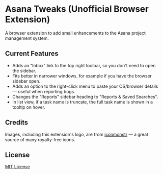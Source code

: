 # Asana Tweaks (Unofficial Browser Extension)

A browser extension to add small enhancements to the Asana project management system.

## Current Features

* Adds an "Inbox" link to the top right toolbar, so you don't need to open the sidebar.
* Fits better in narrower windows, for example if you have the browser sidebar open.
* Adds an option to the right-click menu to paste your OS/browser details — useful when reporting bugs.
* Changes the "Reports" sidebar heading to "Reports & Saved Searches".
* In list view, if a task name is truncate, the full task name is shown in a tooltip on hover.

## Credits

Images, including this extension's logo, are from [iconmonstr](https://iconmonstr.com/) — a great source of many royalty-free icons.

## License

[MIT License](https://opensource.org/licenses/MIT)
